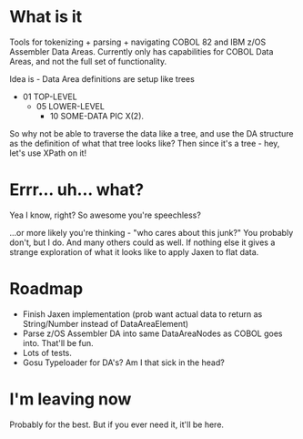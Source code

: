 # What is it

Tools for tokenizing + parsing + navigating COBOL 82 and IBM z/OS Assembler Data Areas.
Currently only has capabilities for COBOL Data Areas, and not the full set of functionality.

Idea is - Data Area definitions are setup like trees

+ 01 TOP-LEVEL
    + 05 LOWER-LEVEL
        + 10 SOME-DATA      PIC X(2).

So why not be able to traverse the data like a tree, and use the DA structure as the definition of what that tree looks like?
Then since it's a tree - hey, let's use XPath on it!

# Errr... uh... what?

Yea I know, right? So awesome you're speechless?

...or more likely you're thinking - "who cares about this junk?"
You probably don't, but I do.
And many others could as well. If nothing else it gives a strange exploration of what it looks like to apply Jaxen to flat data.

# Roadmap

+ Finish Jaxen implementation (prob want actual data to return as String/Number instead of DataAreaElement)
+ Parse z/OS Assembler DA into same DataAreaNodes as COBOL goes into. That'll be fun.
+ Lots of tests.
+ Gosu Typeloader for DA's? Am I that sick in the head?

# I'm leaving now

Probably for the best. But if you ever need it, it'll be here.